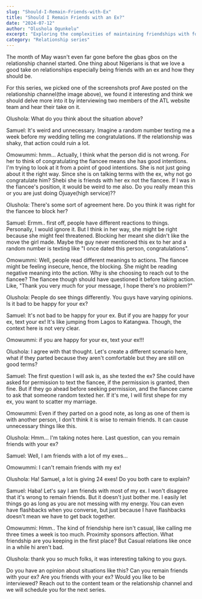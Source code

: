 ```yaml
---
slug: "Should-I-Remain-Friends-with-Ex"
title: "Should I Remain Friends with an Ex?"
date: "2024-07-12"
author: "Olushola Ogunkelu"
excerpt: "Exploring the complexities of maintaining friendships with former romantic partners."
category: "Relationship series"
---
```


The month of May wasn't even far gone before the gbas gbos on the relationship channel started. One thing about Nigerians is that we love a good take on relationships especially being friends with an ex and how they should be.

For this series, we picked one of the screenshots prof Awe posted on the relationship channel(the image above), we found it interesting and think we should delve more into it by interviewing two members of the ATL website team and hear their take on it.

Olushola: What do you think about the situation above?

Samuel: It's weird and unnecessary. Imagine a random number texting me a week before my wedding telling me congratulations. If the relationship was shaky, that action could ruin a lot.

Omowummi: hmm... Actually, I think what the person did is not wrong. For her to think of congratulating the fiancee means she has good intentions. I'm trying to look at it from a point of good intentions. She is not just going about it the right way. Since she is on talking terms with the ex, why not go congratulate him? Shebi she is friends with her ex not the fiancee. If I was in the fiancee's position, it would be weird to me also. Do you really mean this or you are just doing Ojuaye(high service)??

Olushola: There's some sort of agreement here. Do you think it was right for the fiancee to block her?

Samuel: Ermm.. first off, people have different reactions to things. Personally, I would ignore it. But I think in her way, she might be right because she might feel threatened. Blocking her meant she didn't like the move the girl made. Maybe the guy never mentioned this ex to her and a random number is texting like "I once dated this person, congratulations".

Omowummi: Well, people read different meanings to actions. The fiancee might be feeling insecure, hence, the blocking. She might be reading negative meaning into the action. Why is she choosing to reach out to the fiancee? The fiancee though should have questioned it before taking action. Like, "Thank you very much for your message, I hope there's no problem?"

Olushola: People do see things differently. You guys have varying opinions. Is it bad to be happy for your ex?

Samuel: It's not bad to be happy for your ex. But if you are happy for your ex, text your ex! It's like jumping from Lagos to Katangwa. Though, the context here is not very clear.

Omowummi: if you are happy for your ex, text your ex!!!

Olushola: I agree with that thought. Let's create a different scenario here, what if they parted because they aren't comfortable but they are still on good terms?

Samuel: The first question I will ask is, as she texted the ex? She could have asked for permission to text the fiancee, if the permission is granted, then fine. But if they go ahead before seeking permission, and the fiancee came to ask that someone random texted her. If it's me, I will first shepe for my ex, you want to scatter my marriage.

Omowummi: Even if they parted on a good note, as long as one of them is with another person, I don't think it is wise to remain friends. It can cause unnecessary things like this.

Olushola: Hmm... I'm taking notes here. Last question, can you remain friends with your ex?

Samuel: Well, I am friends with a lot of my exes...

Omowummi: I can't remain friends with my ex! 

Olushola: Ha! Samuel, a lot is giving 24 exes! Do you both care to explain?

Samuel: Haba! Let's say I am friends with most of my ex. I won't disagree that it's wrong to remain friends. But it doesn't just bother me. I easily let things go as long as you are not messing with my energy. You can even have flashbacks when you converse, but just because I have flashbacks doesn't mean we have to get back together.

Omowummi: Hmm.. The kind of friendship here isn't casual, like calling me three times a week is too much. Proximity sponsors affection. What friendship are you keeping in the first place? But Casual relations like once in a while hi aren't bad.

Olushola: thank you so much folks, it was interesting talking to you guys.

Do you have an opinion about situations like this? Can you remain friends with your ex? Are you friends with your ex? Would you like to be interviewed? Reach out to the content team or the relationship channel and we will schedule you for the next series.